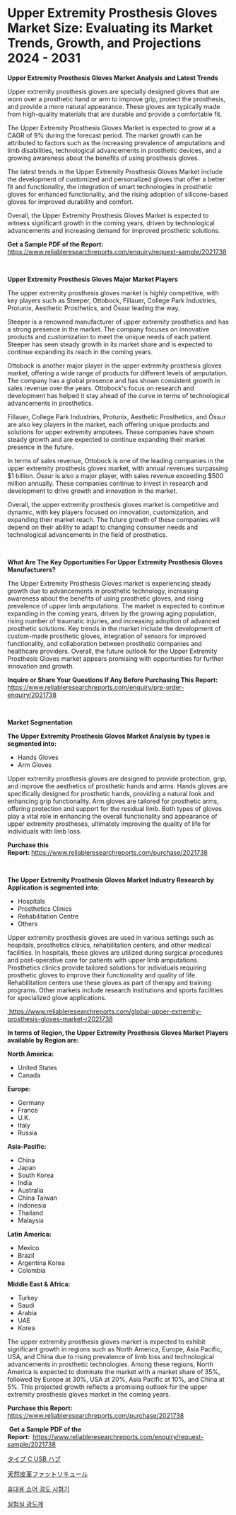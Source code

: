 <p><h1>Upper Extremity Prosthesis Gloves Market Size: Evaluating its Market Trends, Growth, and Projections 2024 - 2031</h1></p><p><strong>Upper Extremity Prosthesis Gloves Market Analysis and Latest Trends</strong></p>
<p><p>Upper extremity prosthesis gloves are specially designed gloves that are worn over a prosthetic hand or arm to improve grip, protect the prosthesis, and provide a more natural appearance. These gloves are typically made from high-quality materials that are durable and provide a comfortable fit.</p><p>The Upper Extremity Prosthesis Gloves Market is expected to grow at a CAGR of 9% during the forecast period. The market growth can be attributed to factors such as the increasing prevalence of amputations and limb disabilities, technological advancements in prosthetic devices, and a growing awareness about the benefits of using prosthesis gloves.</p><p>The latest trends in the Upper Extremity Prosthesis Gloves Market include the development of customized and personalized gloves that offer a better fit and functionality, the integration of smart technologies in prosthetic gloves for enhanced functionality, and the rising adoption of silicone-based gloves for improved durability and comfort.</p><p>Overall, the Upper Extremity Prosthesis Gloves Market is expected to witness significant growth in the coming years, driven by technological advancements and increasing demand for improved prosthetic solutions.</p></p>
<p><strong>Get a Sample PDF of the Report:&nbsp;</strong> <a href="https://www.reliableresearchreports.com/enquiry/request-sample/2021738">https://www.reliableresearchreports.com/enquiry/request-sample/2021738</a></p>
<p>&nbsp;</p>
<p><strong>Upper Extremity Prosthesis Gloves Major Market Players</strong></p>
<p><p>The upper extremity prosthesis gloves market is highly competitive, with key players such as Steeper, Ottobock, Fillauer, College Park Industries, Protunix, Aesthetic Prosthetics, and Össur leading the way. </p><p>Steeper is a renowned manufacturer of upper extremity prosthetics and has a strong presence in the market. The company focuses on innovative products and customization to meet the unique needs of each patient. Steeper has seen steady growth in its market share and is expected to continue expanding its reach in the coming years.</p><p>Ottobock is another major player in the upper extremity prosthesis gloves market, offering a wide range of products for different levels of amputation. The company has a global presence and has shown consistent growth in sales revenue over the years. Ottobock's focus on research and development has helped it stay ahead of the curve in terms of technological advancements in prosthetics.</p><p>Fillauer, College Park Industries, Protunix, Aesthetic Prosthetics, and Össur are also key players in the market, each offering unique products and solutions for upper extremity amputees. These companies have shown steady growth and are expected to continue expanding their market presence in the future.</p><p>In terms of sales revenue, Ottobock is one of the leading companies in the upper extremity prosthesis gloves market, with annual revenues surpassing $1 billion. Össur is also a major player, with sales revenue exceeding $500 million annually. These companies continue to invest in research and development to drive growth and innovation in the market.</p><p>Overall, the upper extremity prosthesis gloves market is competitive and dynamic, with key players focused on innovation, customization, and expanding their market reach. The future growth of these companies will depend on their ability to adapt to changing consumer needs and technological advancements in the field of prosthetics.</p></p>
<p>&nbsp;</p>
<p><strong>What Are The Key Opportunities For Upper Extremity Prosthesis Gloves Manufacturers?</strong></p>
<p><p>The Upper Extremity Prosthesis Gloves market is experiencing steady growth due to advancements in prosthetic technology, increasing awareness about the benefits of using prosthetic gloves, and rising prevalence of upper limb amputations. The market is expected to continue expanding in the coming years, driven by the growing aging population, rising number of traumatic injuries, and increasing adoption of advanced prosthetic solutions. Key trends in the market include the development of custom-made prosthetic gloves, integration of sensors for improved functionality, and collaboration between prosthetic companies and healthcare providers. Overall, the future outlook for the Upper Extremity Prosthesis Gloves market appears promising with opportunities for further innovation and growth.</p></p>
<p><strong>Inquire or Share Your Questions If Any Before Purchasing This Report:</strong> <a href="https://www.reliableresearchreports.com/enquiry/pre-order-enquiry/2021738">https://www.reliableresearchreports.com/enquiry/pre-order-enquiry/2021738</a></p>
<p>&nbsp;</p>
<p><strong>Market Segmentation</strong></p>
<p><strong>The Upper Extremity Prosthesis Gloves Market Analysis by types is segmented into:</strong></p>
<p><ul><li>Hands Gloves</li><li>Arm Gloves</li></ul></p>
<p><p>Upper extremity prosthesis gloves are designed to provide protection, grip, and improve the aesthetics of prosthetic hands and arms. Hands gloves are specifically designed for prosthetic hands, providing a natural look and enhancing grip functionality. Arm gloves are tailored for prosthetic arms, offering protection and support for the residual limb. Both types of gloves play a vital role in enhancing the overall functionality and appearance of upper extremity prostheses, ultimately improving the quality of life for individuals with limb loss.</p></p>
<p><strong>Purchase this Report:&nbsp;</strong><a href="https://www.reliableresearchreports.com/purchase/2021738">https://www.reliableresearchreports.com/purchase/2021738</a></p>
<p>&nbsp;</p>
<p><strong>The Upper Extremity Prosthesis Gloves Market Industry Research by Application is segmented into:</strong></p>
<p><ul><li>Hospitals</li><li>Prosthetics Clinics</li><li>Rehabilitation Centre</li><li>Others</li></ul></p>
<p><p>Upper extremity prosthesis gloves are used in various settings such as hospitals, prosthetics clinics, rehabilitation centers, and other medical facilities. In hospitals, these gloves are utilized during surgical procedures and post-operative care for patients with upper limb amputations. Prosthetics clinics provide tailored solutions for individuals requiring prosthetic gloves to improve their functionality and quality of life. Rehabilitation centers use these gloves as part of therapy and training programs. Other markets include research institutions and sports facilities for specialized glove applications.</p></p>
<p><a href="https://www.reliableresearchreports.com/global-upper-extremity-prosthesis-gloves-market-r2021738">&nbsp;https://www.reliableresearchreports.com/global-upper-extremity-prosthesis-gloves-market-r2021738</a></p>
<p><strong>In terms of Region, the Upper Extremity Prosthesis Gloves Market Players available by Region are:</strong></p>
<p>
    <p> <strong> North America: </strong>
        <ul>
            <li>United States</li>
            <li>Canada</li>
        </ul>
        </p> 
    <p> <strong> Europe: </strong>
        <ul>
            <li>Germany</li>
            <li>France</li>
            <li>U.K.</li>
            <li>Italy</li>
            <li>Russia</li>
        </ul>
        </p> 
    <p> <strong> Asia-Pacific: </strong>
        <ul>
            <li>China</li>
            <li>Japan</li>
            <li>South Korea</li>
            <li>India</li>
            <li>Australia</li>
            <li>China Taiwan</li>
            <li>Indonesia</li>
            <li>Thailand</li>
            <li>Malaysia</li>
        </ul>
        </p> 
    <p> <strong> Latin America: </strong>
        <ul>
            <li>Mexico</li>
            <li>Brazil</li>
            <li>Argentina Korea</li>
            <li>Colombia</li>
        </ul>
        </p> 
    <p> <strong> Middle East & Africa: </strong>
        <ul>
            <li>Turkey</li>
            <li>Saudi</li>
            <li>Arabia</li>
            <li>UAE</li>
            <li>Korea</li>
        </ul>
    </p>
    </p>
<p><p>The upper extremity prosthesis gloves market is expected to exhibit significant growth in regions such as North America, Europe, Asia Pacific, USA, and China due to rising prevalence of limb loss and technological advancements in prosthetic technologies. Among these regions, North America is expected to dominate the market with a market share of 35%, followed by Europe at 30%, USA at 20%, Asia Pacific at 10%, and China at 5%. This projected growth reflects a promising outlook for the upper extremity prosthesis gloves market in the coming years.</p></p>
<p><strong>Purchase this Report: </strong><a href="https://www.reliableresearchreports.com/purchase/2021738">https://www.reliableresearchreports.com/purchase/2021738</a></p>
<p>&nbsp;<strong>Get a Sample PDF of the Report:&nbsp;&nbsp;</strong><a href="https://www.reliableresearchreports.com/enquiry/request-sample/2021738">https://www.reliableresearchreports.com/enquiry/request-sample/2021738</a></p>
<p><strong></strong></p>
<p><p><a href="https://medium.com/@lovern8746/%E6%AC%A1%E3%81%AE%E6%96%87%E3%82%92%E6%97%A5%E6%9C%AC%E8%AA%9E%E3%81%AB%E7%BF%BB%E8%A8%B3%E3%81%97%E3%81%BE%E3%81%99-%E3%82%B0%E3%83%AD%E3%83%BC%E3%83%90%E3%83%ABtype-c-usb%E3%83%8F%E3%83%96%E5%B8%82%E5%A0%B4%E3%82%BB%E3%82%AF%E3%82%BF%E3%83%BC-%E3%82%BF%E3%82%A4%E3%83%97-%E3%82%A2%E3%83%97%E3%83%AA%E3%82%B1%E3%83%BC%E3%82%B7%E3%83%A7%E3%83%B3-%E5%B8%82%E5%A0%B4%E3%83%97%E3%83%AC%E3%83%BC%E3%83%A4%E3%83%BC%E3%81%AE%E6%88%A6%E7%95%A5-%E5%9C%B0%E5%9F%9F%E5%88%A5%E6%88%90%E9%95%B7%E3%81%AE%E3%82%A4%E3%83%B3%E3%82%B5%E3%82%A4%E3%83%88-%E5%B0%86%E6%9D%A5%E3%81%AE%E4%BA%88%E6%B8%AC-2024%E5%B9%B4-2031%E5%B9%B4-e2670475da59">タイプ C USB ハブ</a></p><p><a href="https://medium.com/@najifatanjim32_39272/%E5%A4%A9%E7%84%B6%E7%9A%AE%E9%9D%A9%E6%B2%B9%E8%84%82%E5%B8%82%E5%A0%B4%E8%A6%8F%E6%A8%A1%E3%81%A8%E3%82%B7%E3%82%A7%E3%82%A2%E5%88%86%E6%9E%90-%E6%88%90%E9%95%B7%E3%83%88%E3%83%AC%E3%83%B3%E3%83%89%E3%81%8A%E3%82%88%E3%81%B3%E4%BA%88%E6%B8%AC-2024%E5%B9%B4-2031%E5%B9%B4-88a8dee342a9">天然皮革ファットリキュール</a></p><p><a href="https://medium.com/@jordybecker/2024%EB%85%84%EB%B6%80%ED%84%B0-2031%EB%85%84%EA%B9%8C%EC%A7%80-%EC%9D%98-cagr%EB%A1%9C-%ED%99%95%EB%8C%80%EB%90%98%EA%B3%A0%EC%9E%88%EB%8A%94-%ED%9C%B4%EB%8C%80%EC%9A%A9-%ED%95%B4%EC%95%88-%EA%B2%BD%EB%8F%84-%EC%B8%A1%EC%A0%95%EA%B8%B0-%EC%8B%9C%EC%9E%A5-%EA%B7%9C%EB%AA%A8%EC%97%90-%EB%8C%80%ED%95%9C-%ED%86%B5%EC%B0%B0%EB%A0%A5-288e125ce5e4">휴대용 쇼어 경도 시험기</a></p><p><a href="https://medium.com/@moulafa/%EC%97%B0%EA%B5%AC%EC%86%8C-%EA%B4%91%EB%8F%84%EA%B3%84-%EC%82%B0%EC%97%85-%EB%B6%84%EC%84%9D-%EB%B3%B4%EA%B3%A0%EC%84%9C-%EC%8B%9C%EC%9E%A5-%EA%B7%9C%EB%AA%A8-%EC%A0%90%EC%9C%A0%EC%9C%A8-%EC%9D%91%EC%9A%A9-%EB%B6%84%EC%95%BC-%EC%A7%80%EC%97%AD-%EA%B2%BD%EC%9F%81-%EC%A0%84%EB%9E%B5%EB%B3%84-%EB%8F%99%ED%96%A5-2024-2031-7f2b1b1f1afd">실험실 광도계</a></p></p>